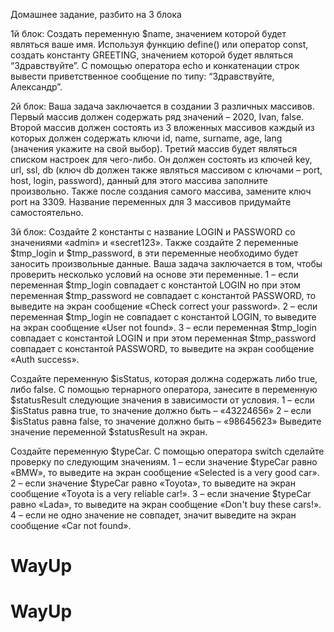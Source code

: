 

Домашнее задание, разбито на 3 блока

1й блок:
Создать переменную $name, значением которой будет являться ваше имя. Используя функцию define() или оператор const, создать константу GREETING, значением которой будет являться “Здравствуйте”. С помощью оператора echo и конкатенации строк вывести приветственное сообщение по типу: “Здравствуйте, Александр”.


2й блок:
Ваша задача заключается в создании 3 различных массивов.
Первый массив должен содержать ряд значений – 2020, Ivan, false.
Второй массив должен состоять из 3 вложенных массивов каждый из которых должен содержать ключи id, name, surname, age, lang (значения укажите на свой выбор).
Третий массив будет являться списком настроек для чего-либо. Он должен состоять из ключей key, url, ssl, db (ключ db должен также являться массивом с ключами – port, host, login, password), данный для этого массива заполните произвольно. Также после создания самого массива, замените ключ port на 3309.
Название переменных для 3 массивов придумайте самостоятельно.

3й блок:
Создайте 2 константы с название LOGIN и PASSWORD со значениями «admin» и «secret123». Также создайте 2 переменные $tmp_login и $tmp_password, в эти переменные необходимо будет заносить произвольные данные. Ваша задача заключается в том, чтобы проверить несколько условий на основе эти переменные.
1 – если переменная $tmp_login совпадает с константой LOGIN но при этом переменная $tmp_password не совпадает с константой PASSWORD, то выведите на экран сообщение «Check correct your password».
2 – если переменная $tmp_login не совпадает с константой LOGIN, то выведите на экран сообщение «User not found».
3 – если переменная $tmp_login совпадает с константой LOGIN и при этом переменная $tmp_password совпадает с константой PASSWORD, то выведите на экран сообщение «Auth success».

Создайте переменную $isStatus, которая должна содержать либо true, либо false. С помощью тернарного оператора, занесите в переменную $statusResult следующие значения в зависимости от условия.
1 – если $isStatus равна true, то значение должно быть – «43224656»
2 – если $isStatus равна false, то значение должно быть – «98645623»
Выведите значение переменной $statusResult на экран.

Создайте переменную $typeCar. С помощью оператора switch сделайте проверку по следующим значениям.
1 – если значение $typeCar равно «BMW», то выведите на экран сообщение «Selected is a very good car».
2 – если значение $typeCar равно «Toyota», то выведите на экран сообщение «Toyota is a very reliable car!».
3 – если значение $typeCar равно «Lada», то выведите на экран сообщение «Don't buy these cars!».
4 – если не одно значение не совпадет, значит выведите на экран сообщение «Car not found».
# WayUp
# WayUp
